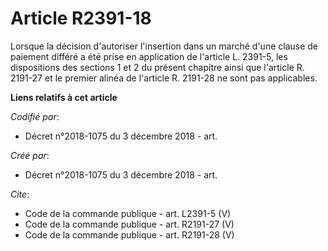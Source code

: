 # Article R2391-18

Lorsque la décision d'autoriser l'insertion dans un marché d'une clause de paiement différé a été prise en application de
l'article L. 2391-5, les dispositions des sections 1 et 2 du présent chapitre ainsi que l'article R. 2191-27 et le premier
alinéa de l'article R. 2191-28 ne sont pas applicables.

**Liens relatifs à cet article**

_Codifié par_:

  - Décret n°2018-1075 du 3 décembre 2018 - art.

_Créé par_:

  - Décret n°2018-1075 du 3 décembre 2018 - art.

_Cite_:

  - Code de la commande publique - art. L2391-5 (V)
  - Code de la commande publique - art. R2191-27 (V)
  - Code de la commande publique - art. R2191-28 (V)
